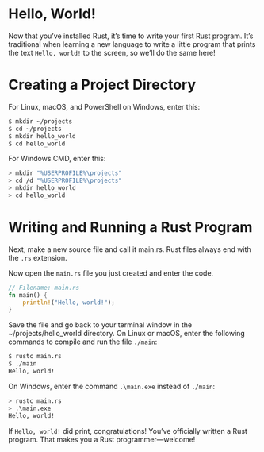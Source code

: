 # Hello, World!
Now that you’ve installed Rust, it’s time to write your first Rust program. It’s traditional when learning a new language to write a little program that prints the text `Hello, world!` to the screen, so we’ll do the same here!

# Creating a Project Directory
For Linux, macOS, and PowerShell on Windows, enter this:
```bash
$ mkdir ~/projects
$ cd ~/projects
$ mkdir hello_world
$ cd hello_world
```
For Windows CMD, enter this:
```bash
> mkdir "%USERPROFILE%\projects"
> cd /d "%USERPROFILE%\projects"
> mkdir hello_world
> cd hello_world
```

# Writing and Running a Rust Program
Next, make a new source file and call it main.rs. Rust files always end with the `.rs` extension.

Now open the `main.rs` file you just created and enter the code.
```rust
// Filename: main.rs
fn main() {
    println!("Hello, world!");
}
```
Save the file and go back to your terminal window in the ~/projects/hello_world directory. On Linux or macOS, enter the following commands to compile and run the file `./main`:
```bash
$ rustc main.rs
$ ./main
Hello, world!
```
On Windows, enter the command `.\main.exe` instead of `./main`:
```bash
> rustc main.rs
> .\main.exe
Hello, world!
```
If `Hello, world!` did print, congratulations! You’ve officially written a Rust program. That makes you a Rust programmer—welcome!